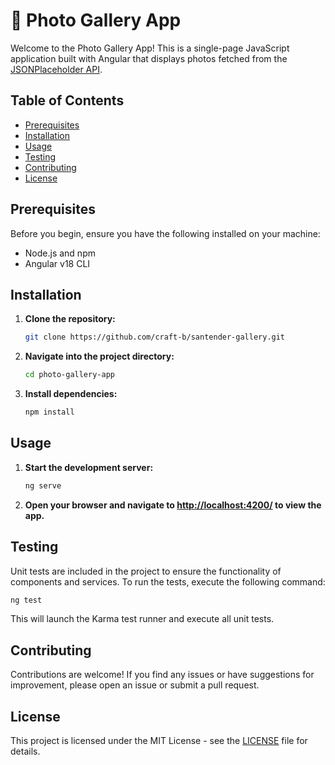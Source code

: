 # 📸 Photo Gallery App

Welcome to the Photo Gallery App! This is a single-page JavaScript application built with Angular that displays photos fetched from the [JSONPlaceholder API](https://jsonplaceholder.typicode.com/photos).

## Table of Contents

- [Prerequisites](#prerequisites)
- [Installation](#installation)
- [Usage](#usage)
- [Testing](#testing)
- [Contributing](#contributing)
- [License](#license)

## Prerequisites

Before you begin, ensure you have the following installed on your machine:

- Node.js and npm
- Angular v18 CLI

## Installation

1. **Clone the repository:**

   ```bash
   git clone https://github.com/craft-b/santender-gallery.git
   ```

2. **Navigate into the project directory:**

   ```bash
   cd photo-gallery-app
   ```

3. **Install dependencies:**

   ```bash
   npm install
   ```

## Usage

1. **Start the development server:**

   ```bash
   ng serve
   ```

2. **Open your browser and navigate to [http://localhost:4200/](http://localhost:4200/) to view the app.**

## Testing

Unit tests are included in the project to ensure the functionality of components and services. To run the tests, execute the following command:

```bash
ng test
```

This will launch the Karma test runner and execute all unit tests.

## Contributing

Contributions are welcome! If you find any issues or have suggestions for improvement, please open an issue or submit a pull request.

## License

This project is licensed under the MIT License - see the [LICENSE](LICENSE) file for details.
```
